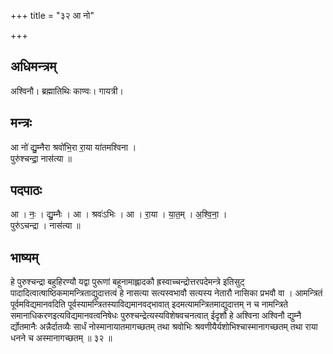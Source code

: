 +++
title = "३२ आ नो"

+++
## अधिमन्त्रम्
अश्विनौ। ब्रह्मातिथिः काण्वः। गायत्री।

## मन्त्रः
आ नो॑ द्यु॒म्नैरा श्रवो॑भि॒रा रा॒या या॑तमश्विना ।  
पुरु॑श्चन्द्रा॒ नास॑त्या ॥

## पदपाठः
आ । नः॒ । द्यु॒म्नैः । आ । श्रवः॑ऽभिः । आ । रा॒या । या॒त॒म् । अ॒श्वि॒ना॒ ।  
पुरु॑ऽचन्द्रा । नास॑त्या ॥

## भाष्यम्
हे पुरुश्चन्द्रा बहुहिरण्यौ यद्वा पुरूणां बहूनामाह्लादकौ ह्रस्वाच्चन्द्रोत्तरपदेमन्त्रे इतिसुट् पादादित्वात्षाष्ठिकमामन्त्रिताद्युदात्तत्वं हे नासत्या सत्यस्वभावौ सत्यस्य नेतारौ नासिका प्रभवौ वा । आमन्त्रितं पूर्वमविद्यमानवदिति पूर्वस्यामन्त्रितस्याविद्यमानवद्भावात् इदमत्यामन्त्रितमाद्युदात्तम् न च नामन्त्रिते समानाधिकरणइत्यविद्यमानवत्वनिषेधः पुरुश्चन्द्रेत्यस्यविशेषवचनत्वात् ईदृशौ हे अश्विना अश्विनौ द्युम्नै र्द्योतमानैः अन्नैर्दातव्यैः सार्धं नोस्मानायातमागच्छतम् तथा श्रवोभिः श्रवणीयैर्यशोभिश्चास्मानागच्छतम् तथा राया धनने च अस्मानागच्छतम् ॥ ३२ ॥